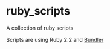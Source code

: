 # ruby_scripts
A collection of ruby scripts

Scripts are using Ruby 2.2 and [Bundler](http://bundler.io/)
